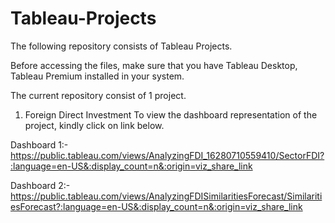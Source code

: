 # Tableau-Projects

The following repository consists of Tableau Projects.

Before accessing the files, make sure that you have Tableau Desktop, Tableau Premium installed in your system.

The current repository consist of 1 project.
1. Foreign Direct Investment
  To view the dashboard representation of the project, kindly click on link below.
  
  Dashboard 1:- https://public.tableau.com/views/AnalyzingFDI_16280710559410/SectorFDI?:language=en-US&:display_count=n&:origin=viz_share_link
  
  Dashboard 2:- https://public.tableau.com/views/AnalyzingFDISimilaritiesForecast/SimilaritiesForecast?:language=en-US&:display_count=n&:origin=viz_share_link

